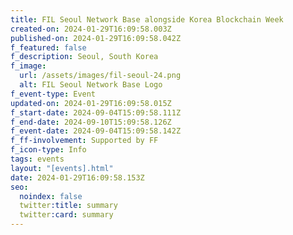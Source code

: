```yaml
---
title: FIL Seoul Network Base alongside Korea Blockchain Week
created-on: 2024-01-29T16:09:58.003Z
published-on: 2024-01-29T16:09:58.042Z
f_featured: false
f_description: Seoul, South Korea
f_image:
  url: /assets/images/fil-seoul-24.png
  alt: FIL Seoul Network Base Logo
f_event-type: Event
updated-on: 2024-01-29T16:09:58.015Z
f_start-date: 2024-09-04T15:09:58.111Z
f_end-date: 2024-09-10T15:09:58.126Z
f_event-date: 2024-09-04T15:09:58.142Z
f_ff-involvement: Supported by FF
f_icon-type: Info
tags: events
layout: "[events].html"
date: 2024-01-29T16:09:58.153Z
seo:
  noindex: false
  twitter:title: summary
  twitter:card: summary
---
```


